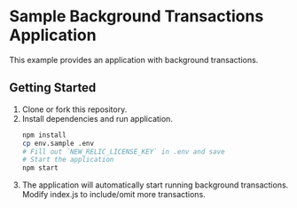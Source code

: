 # Sample Background Transactions Application

This example provides an application with background transactions.

## Getting Started

1. Clone or fork this repository.
2. Install dependencies and run application.
   ```bash
   npm install
   cp env.sample .env
   # Fill out `NEW_RELIC_LICENSE_KEY` in .env and save 
   # Start the application
   npm start
   ```
3. The application will automatically start running background transactions. Modify index.js to include/omit more transactions.